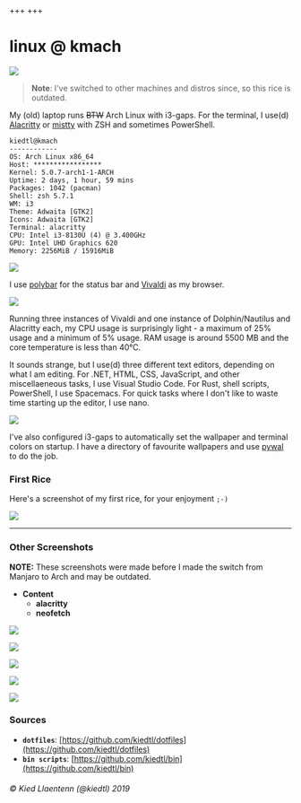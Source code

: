 +++
+++

# linux @ kmach

![](https://i.redd.it/1frxqfwm6os21.jpg)

> **Note**: I've switched to other machines and distros since, so this rice is outdated.

My (old) laptop runs <s>BTW</s> Arch Linux with i3-gaps. For the terminal, I use(d) [Alacritty](https://github.com/jwilm/alacritty) or [mistty](https://github.com/lptstr/mistty) with ZSH and sometimes PowerShell.

```
kiedtl@kmach
------------
OS: Arch Linux x86_64
Host: *****************
Kernel: 5.0.7-arch1-1-ARCH
Uptime: 2 days, 1 hour, 59 mins
Packages: 1042 (pacman)
Shell: zsh 5.7.1
WM: i3
Theme: Adwaita [GTK2]
Icons: Adwaita [GTK2]
Terminal: alacritty
CPU: Intel i3-8130U (4) @ 3.400GHz
GPU: Intel UHD Graphics 620
Memory: 2256MiB / 15916MiB
```

![](https://preview.redd.it/zmc4y2f2h1y21.jpg?width=1024&auto=webp&s=9d2533008ab2ab4b3acfa89111aedf1a02457aa2)

I use [polybar](https://polybar.github.io) for the status bar and [Vivaldi](https://vivaldi.com) as my browser.

![](https://preview.redd.it/uxlmswllbt131.jpg?width=1024&auto=webp&s=5b881dce698e1c181246835652122943262a1320)

Running three instances of Vivaldi and one instance of Dolphin/Nautilus and Alacritty each, my CPU usage is surprisingly light - a maximum of 25% usage and a minimum of 5% usage. RAM usage is around 5500 MB and the core temperature is less than 40&#176;C.

It sounds strange, but I use(d) three different text editors, depending on what I am editing. For .NET, HTML, CSS, JavaScript, and other miscellaeneous tasks, I use Visual Studio Code. For Rust, shell scripts, PowerShell, I use Spacemacs. For quick tasks where I don't like to waste time starting up the editor, I use nano.

![](https://preview.redd.it/u4tcf4vttmx21.jpg?width=1024&auto=webp&s=4157547bd4acbb246c8bb315cf81c703a15b55b8)

I've also configured i3-gaps to automatically set the wallpaper and terminal colors on startup. I have a directory of favourite wallpapers and use [pywal](https://github.com/dylanaraps/pywal) to do the job.

### First Rice

Here's a screenshot of my first rice, for your enjoyment `;-)`

![](https://preview.redd.it/z1r3ny1q3qk21.png?width=1024&auto=webp&s=325d27e53ab3cb452960afad49ea9cb6c5a75e70)

---

### Other Screenshots
**NOTE:** These screenshots were made before I made the switch from Manjaro to Arch and may be outdated.

- **Content**
    - **alacritty**
    - **neofetch**

![](https://user-images.githubusercontent.com/32681240/54638932-96470d00-4a62-11e9-8ea3-65d2fcafa72e.jpg)

![](https://user-images.githubusercontent.com/32681240/54639089-ed4ce200-4a62-11e9-8fed-0e91083718dd.jpg)

![](https://user-images.githubusercontent.com/32681240/54638592-cc37c180-4a61-11e9-88d6-d682bb32e8ff.jpg)

![](https://user-images.githubusercontent.com/32681240/54638826-41a39200-4a62-11e9-8e19-2319567c41f3.jpg)

![](https://user-images.githubusercontent.com/32681240/54639036-ce4e5000-4a62-11e9-9ad9-216674d05863.jpg)


### Sources
- **`dotfiles`**: [https://github.com/kiedtl/dotfiles](https://github.com/kiedtl/dotfiles)
- **`bin scripts`**: [https://github.com/kiedtl/bin](https://github.com/kiedtl/bin)
###### &#xA9; Kied Llaentenn (@kiedtl) 2019
